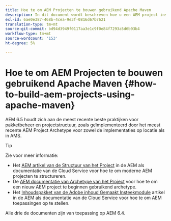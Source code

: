```yaml
---
title: Hoe te om AEM Projecten te bouwen gebruikend Apache Maven
description: In dit document wordt beschreven hoe u een AEM project instelt op basis van Apache Maven
exl-id: 6ae0e387-468b-4cea-9e3f-0816d67b7621
translation-type: tm+mt
source-git-commit: bd94d3949f0117aa3e1c9f0e84f7293a5d6b03b4
workflow-type: tm+mt
source-wordcount: '153'
ht-degree: 5%

---
```


# Hoe te om AEM Projecten te bouwen gebruikend Apache Maven {#how-to-build-aem-projects-using-apache-maven}

AEM 6.5 houdt zich aan de meest recente beste praktijken voor pakketbeheer en projectstructuur, zoals geïmplementeerd door het meest recente AEM Project Archetype voor zowel de implementaties op locatie als in AMS.

>[!TIP]
>
>Zie voor meer informatie:
>
>* Het [AEM artikel van de Structuur van het Project](https://docs.adobe.com/content/help/en/experience-manager-cloud-service/implementing/developing/aem-project-content-package-structure.html) in de AEM als documentatie van de Cloud Service voor hoe te om moderne AEM projecten te structureren.
>* De [AEM documentatie van Archetype van het Project](https://docs.adobe.com/content/help/en/experience-manager-core-components/using/developing/archetype/overview.html) voor hoe te om een nieuw AEM project te beginnen gebruikend archetype.
>* Het [Inhoudspakket van de Adobe inhoud Gemaakt Insteekmodule](https://experienceleague.adobe.com/docs/experience-manager-cloud-service/implementing/developer-tools/maven-plugin.html?lang=en#developer-tools) artikel in de AEM als documentatie van de Cloud Service voor hoe te om AEM toepassingen op te stellen.

>
>
Alle drie de documenten zijn van toepassing op AEM 6.4.
